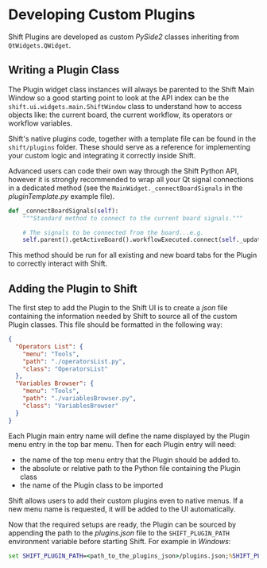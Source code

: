 # Developing Custom Plugins

Shift Plugins are developed as custom *PySide2* classes inheriting from `QtWidgets.QWidget`.

## Writing a Plugin Class

The Plugin widget class instances will always be parented to the Shift Main Window so a good starting point to look at the API index can be the `shift.ui.widgets.main.ShiftWindow` class to understand how to access objects like: the current board, the current workflow, its operators or workflow variables.

Shift's native plugins code, together with a template file can be found in the `shift/plugins` folder. These should serve as a reference for implementing your custom logic and integrating it correctly inside Shift.

Advanced users can code their own way through the Shift Python API, however it is strongly recommended to wrap all your Qt signal connections in a dedicated method (see the `MainWidget._connectBoardSignals` in the *pluginTemplate.py* example file).

```python
def _connectBoardSignals(self):
    """Standard method to connect to the current board signals."""

    # The signals to be connected from the board...e.g.
    self.parent().getActiveBoard().workflowExecuted.connect(self._updateContent)
```

This method should be run for all existing and new board tabs for the Plugin to correctly interact with Shift.

## Adding the Plugin to Shift

The first step to add the Plugin to the Shift UI is to create a *json* file containing the information needed by Shift to source all of the custom Plugin classes. This file should be formatted in the following way:

```json
{
  "Operators List": {
    "menu": "Tools",
    "path": "./operatorsList.py",
    "class": "OperatorsList"
  },
  "Variables Browser": {
    "menu": "Tools",
    "path": "./variablesBrowser.py",
    "class": "VariablesBrowser"
  }
}
```

Each Plugin main entry name will define the name displayed by the Plugin menu entry in the top bar menu. Then for each Plugin entry will need:

- the name of the top menu entry that the Plugin should be added to.
- the absolute or relative path to the Python file containing the Plugin class
- the name of the Plugin class to be imported

Shift allows users to add their custom plugins even to native menus. If a new menu name is requested, it will be added to the UI automatically.

Now that the required setups are ready, the Plugin can be sourced by appending the path to the *plugins.json* file to the `SHIFT_PLUGIN_PATH` environment variable before starting Shift. For example in *Windows*:

```cmd
set SHIFT_PLUGIN_PATH=<path_to_the_plugins_json>/plugins.json;%SHIFT_PLUGIN_PATH%
```
